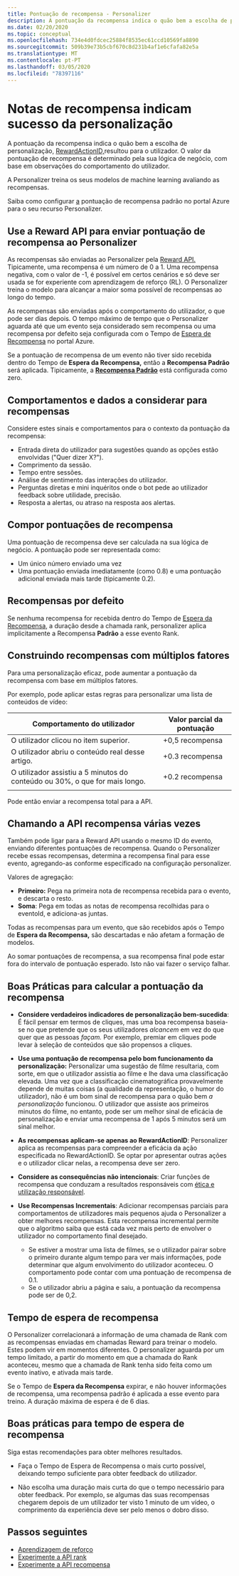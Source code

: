 ```yaml
---
title: Pontuação de recompensa - Personalizer
description: A pontuação da recompensa indica o quão bem a escolha de personalização, RewardActionID, resultou para o utilizador. O valor da pontuação de recompensa é determinado pela sua lógica de negócio, com base em observações do comportamento do utilizador. A Personalizer treina os seus modelos de machine learning avaliando as recompensas.
ms.date: 02/20/2020
ms.topic: conceptual
ms.openlocfilehash: 734e4d0fdcec25884f8535ec61ccd10569fa8890
ms.sourcegitcommit: 509b39e73b5cbf670c8d231b4af1e6cfafa82e5a
ms.translationtype: MT
ms.contentlocale: pt-PT
ms.lasthandoff: 03/05/2020
ms.locfileid: "78397116"
---
```

# <a name="reward-scores-indicate-success-of-personalization"></a>Notas de recompensa indicam sucesso da personalização

A pontuação da recompensa indica o quão bem a escolha de personalização, [RewardActionID,](https://docs.microsoft.com/rest/api/cognitiveservices/personalizer/rank/rank#response)resultou para o utilizador. O valor da pontuação de recompensa é determinado pela sua lógica de negócio, com base em observações do comportamento do utilizador.

A Personalizer treina os seus modelos de machine learning avaliando as recompensas.

Saiba como configurar [a](how-to-settings.md#configure-rewards-for-the-feedback-loop) pontuação de recompensa padrão no portal Azure para o seu recurso Personalizer.

## <a name="use-reward-api-to-send-reward-score-to-personalizer"></a>Use a Reward API para enviar pontuação de recompensa ao Personalizer

As recompensas são enviadas ao Personalizer pela [Reward API.](https://docs.microsoft.com/rest/api/cognitiveservices/personalizer/events/reward) Tipicamente, uma recompensa é um número de 0 a 1. Uma recompensa negativa, com o valor de -1, é possível em certos cenários e só deve ser usada se for experiente com aprendizagem de reforço (RL). O Personalizer treina o modelo para alcançar a maior soma possível de recompensas ao longo do tempo.

As recompensas são enviadas após o comportamento do utilizador, o que pode ser dias depois. O tempo máximo de tempo que o Personalizer aguarda até que um evento seja considerado sem recompensa ou uma recompensa por defeito seja configurada com o Tempo de [Espera de Recompensa](#reward-wait-time) no portal Azure.

Se a pontuação de recompensa de um evento não tiver sido recebida dentro do Tempo de **Espera da Recompensa,** então a **Recompensa Padrão** será aplicada. Tipicamente, a **[Recompensa Padrão](how-to-settings.md#configure-reward-settings-for-the-feedback-loop-based-on-use-case)** está configurada como zero.


## <a name="behaviors-and-data-to-consider-for-rewards"></a>Comportamentos e dados a considerar para recompensas

Considere estes sinais e comportamentos para o contexto da pontuação da recompensa:

* Entrada direta do utilizador para sugestões quando as opções estão envolvidas ("Quer dizer X?").
* Comprimento da sessão.
* Tempo entre sessões.
* Análise de sentimento das interações do utilizador.
* Perguntas diretas e mini inquéritos onde o bot pede ao utilizador feedback sobre utilidade, precisão.
* Resposta a alertas, ou atraso na resposta aos alertas.

## <a name="composing-reward-scores"></a>Compor pontuações de recompensa

Uma pontuação de recompensa deve ser calculada na sua lógica de negócio. A pontuação pode ser representada como:

* Um único número enviado uma vez
* Uma pontuação enviada imediatamente (como 0.8) e uma pontuação adicional enviada mais tarde (tipicamente 0.2).

## <a name="default-rewards"></a>Recompensas por defeito

Se nenhuma recompensa for recebida dentro do Tempo de [Espera da Recompensa](#reward-wait-time), a duração desde a chamada rank, personalizer aplica implicitamente a Recompensa **Padrão** a esse evento Rank.

## <a name="building-up-rewards-with-multiple-factors"></a>Construindo recompensas com múltiplos fatores

Para uma personalização eficaz, pode aumentar a pontuação da recompensa com base em múltiplos fatores.

Por exemplo, pode aplicar estas regras para personalizar uma lista de conteúdos de vídeo:

|Comportamento do utilizador|Valor parcial da pontuação|
|--|--|
|O utilizador clicou no item superior.|+0,5 recompensa|
|O utilizador abriu o conteúdo real desse artigo.|+0.3 recompensa|
|O utilizador assistiu a 5 minutos do conteúdo ou 30%, o que for mais longo.|+0.2 recompensa|
|||

Pode então enviar a recompensa total para a API.

## <a name="calling-the-reward-api-multiple-times"></a>Chamando a API recompensa várias vezes

Também pode ligar para a Reward API usando o mesmo ID do evento, enviando diferentes pontuações de recompensa. Quando o Personalizer recebe essas recompensas, determina a recompensa final para esse evento, agregando-as conforme especificado na configuração personalizer.

Valores de agregação:

*  **Primeiro:** Pega na primeira nota de recompensa recebida para o evento, e descarta o resto.
* **Soma**: Pega em todas as notas de recompensa recolhidas para o eventoId, e adiciona-as juntas.

Todas as recompensas para um evento, que são recebidos após o Tempo de **Espera da Recompensa,** são descartadas e não afetam a formação de modelos.

Ao somar pontuações de recompensa, a sua recompensa final pode estar fora do intervalo de pontuação esperado. Isto não vai fazer o serviço falhar.

## <a name="best-practices-for-calculating-reward-score"></a>Boas Práticas para calcular a pontuação da recompensa

* **Considere verdadeiros indicadores de personalização bem-sucedida**: É fácil pensar em termos de cliques, mas uma boa recompensa baseia-se no que pretende que os seus utilizadores *alcancem* em vez do que quer que as pessoas *façam.*  Por exemplo, premiar em cliques pode levar à seleção de conteúdos que são propensos a cliques.

* **Use uma pontuação de recompensa pelo bom funcionamento da personalização:** Personalizar uma sugestão de filme resultaria, com sorte, em que o utilizador assistia ao filme e lhe dava uma classificação elevada. Uma vez que a classificação cinematográfica provavelmente depende de muitas coisas (a qualidade da representação, o humor do utilizador), não é um bom sinal de recompensa para o quão bem *a personalização* funcionou. O utilizador que assiste aos primeiros minutos do filme, no entanto, pode ser um melhor sinal de eficácia de personalização e enviar uma recompensa de 1 após 5 minutos será um sinal melhor.

* **As recompensas aplicam-se apenas ao RewardActionID**: Personalizer aplica as recompensas para compreender a eficácia da ação especificada no RewardActionID. Se optar por apresentar outras ações e o utilizador clicar nelas, a recompensa deve ser zero.

* **Considere as consequências não intencionais**: Criar funções de recompensa que conduzam a resultados responsáveis com [ética e utilização responsável](ethics-responsible-use.md).

* **Use Recompensas Incrementais**: Adicionar recompensas parciais para comportamentos de utilizadores mais pequenos ajuda o Personalizer a obter melhores recompensas. Esta recompensa incremental permite que o algoritmo saiba que está cada vez mais perto de envolver o utilizador no comportamento final desejado.
    * Se estiver a mostrar uma lista de filmes, se o utilizador pairar sobre o primeiro durante algum tempo para ver mais informações, pode determinar que algum envolvimento do utilizador aconteceu. O comportamento pode contar com uma pontuação de recompensa de 0.1.
    * Se o utilizador abriu a página e saiu, a pontuação da recompensa pode ser de 0,2.

## <a name="reward-wait-time"></a>Tempo de espera de recompensa

O Personalizer correlacionará a informação de uma chamada de Rank com as recompensas enviadas em chamadas Reward para treinar o modelo. Estes podem vir em momentos diferentes. O personalizer aguarda por um tempo limitado, a partir do momento em que a chamada do Rank aconteceu, mesmo que a chamada de Rank tenha sido feita como um evento inativo, e ativada mais tarde.

Se o Tempo de **Espera da Recompensa** expirar, e não houver informações de recompensa, uma recompensa padrão é aplicada a esse evento para treino. A duração máxima de espera é de 6 dias.

## <a name="best-practices-for-reward-wait-time"></a>Boas práticas para tempo de espera de recompensa

Siga estas recomendações para obter melhores resultados.

* Faça o Tempo de Espera de Recompensa o mais curto possível, deixando tempo suficiente para obter feedback do utilizador.

* Não escolha uma duração mais curta do que o tempo necessário para obter feedback. Por exemplo, se algumas das suas recompensas chegarem depois de um utilizador ter visto 1 minuto de um vídeo, o comprimento da experiência deve ser pelo menos o dobro disso.

## <a name="next-steps"></a>Passos seguintes

* [Aprendizagem de reforço](concepts-reinforcement-learning.md)
* [Experimente a API rank](https://westus2.dev.cognitive.microsoft.com/docs/services/personalizer-api/operations/Rank/console)
* [Experimente a API recompensa](https://westus2.dev.cognitive.microsoft.com/docs/services/personalizer-api/operations/Reward)
